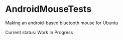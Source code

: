 # AndroidMouseTests
Making an android-based bluetooth mouse for Ubuntu 

Current status: Work In Progress
